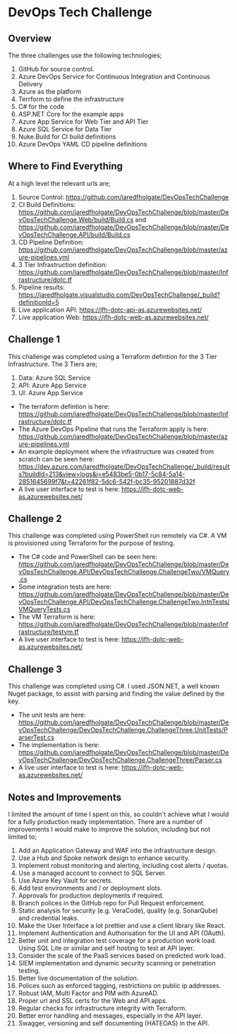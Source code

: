 # DevOps Tech Challenge

## Overview

The three challenges use the following technologies;

1. GitHub for source control.
2. Azure DevOps Service for Continuous Integration and Continuous Delivery
3. Azure as the platform
4. Terrform to define the infrastructure
5. C# for the code
6. ASP.NET Core for the example apps
7. Azure App Service for Web Tier and API Tier
8. Azure SQL Service for Data Tier
9. Nuke.Build for CI build definitions
10. Azure DevOps YAML CD pipeline definitions

## Where to Find Everything

At a high level the relevant urls are;

1. Source Control: https://github.com/jaredfholgate/DevOpsTechChallenge
2. CI Build Definitions: https://github.com/jaredfholgate/DevOpsTechChallenge/blob/master/DevOpsTechChallenge.Web/build/Build.cs and https://github.com/jaredfholgate/DevOpsTechChallenge/blob/master/DevOpsTechChallenge.API/build/Build.cs
3. CD Pipeline Definition: https://github.com/jaredfholgate/DevOpsTechChallenge/blob/master/azure-pipelines.yml
4. 3 Tier Infrastruction definition: https://github.com/jaredfholgate/DevOpsTechChallenge/blob/master/Infrastructure/dotc.tf
5. Pipeline results: https://jaredfholgate.visualstudio.com/DevOpsTechChallenge/_build?definitionId=5
6. Live application API: https://jfh-dotc-api-as.azurewebsites.net/
7. Live application Web: https://jfh-dotc-web-as.azurewebsites.net/

## Challenge 1

This challenge was completed using a Terraform defintion for the 3 Tier Infrastructure. The 3 Tiers are;

1. Data: Azure SQL Service
2. API: Azure App Service
3. UI: Azure App Service

- The terraform defintion is here: https://github.com/jaredfholgate/DevOpsTechChallenge/blob/master/Infrastructure/dotc.tf
- The Azure DevOps Pipeline that runs the Terraform apply is here: https://github.com/jaredfholgate/DevOpsTechChallenge/blob/master/azure-pipelines.yml
- An example deployment where the infrastructure was created from scratch can be seen here: https://dev.azure.com/jaredfholgate/DevOpsTechChallenge/_build/results?buildId=213&view=logs&j=e5483be5-0b17-5c84-5a14-2851645699f7&t=42261f82-5dc6-542f-bc35-95201887d32f
- A live user interface to test is here: https://jfh-dotc-web-as.azurewebsites.net/

## Challenge 2

This challenge was completed using PowerShell run remotely via C#. A VM is provisioned using Terraform for the purpose of testing.

- The C# code and PowerShell can be seen here: https://github.com/jaredfholgate/DevOpsTechChallenge/blob/master/DevOpsTechChallenge.API/DevOpsTechChallenge.ChallengeTwo/VMQuery.cs
- Some integration tests are here: https://github.com/jaredfholgate/DevOpsTechChallenge/blob/master/DevOpsTechChallenge.API/DevOpsTechChallenge.ChallengeTwo.IntnTests/VMQueryTests.cs
- The VM Terraform is here: https://github.com/jaredfholgate/DevOpsTechChallenge/blob/master/Infrastructure/testvm.tf
- A live user interface to test is here: https://jfh-dotc-web-as.azurewebsites.net/

## Challenge 3

This challenge was completed using C#. I used JSON.NET, a well known Nuget package, to assist with parsing and finding the value defined by the key.

- The unit tests are here: https://github.com/jaredfholgate/DevOpsTechChallenge/blob/master/DevOpsTechChallenge/DevOpsTechChallenge.ChallengeThree.UnitTests/ParserTest.cs
- The implementation is here: https://github.com/jaredfholgate/DevOpsTechChallenge/blob/master/DevOpsTechChallenge/DevOpsTechChallenge.ChallengeThree/Parser.cs
- A live user interface to test is here: https://jfh-dotc-web-as.azurewebsites.net/

## Notes and Improvements

I limited the amount of time I spent on this, so couldn't achieve what I would for a fully production ready implementation. There are a number of improvements I would make to improve the solution, including but not limited to;

1. Add an Application Gateway and WAF into the infrastructure design.
2. Use a Hub and Spoke network design to enhance security.
3. Implement robust monitoring and alerting, including cost alerts / quotas.
4. Use a managed account to connect to SQL Server.
5. Use Azure Key Vault for secrets.
6. Add test environments and / or deployment slots.
7. Approvals for production deployments if required.
8. Branch polices in the GitHub repo for Pull Request enforcement.
9. Static analysis for security (e.g. VeraCode), quality (e.g. SonarQube) and credential leaks.
10. Make the User Interface a lot prettier and use a client library like React.
11. Implement Authentication and Authorisation for the UI and API (OAuth).
12. Better unit and integration test coverage for a production work load. Using SQL Lite or similar and self hosting to test at API layer.
13. Consider the scale of the PaaS services based on predicted work load.
14. SIEM implementation and dynamic security scanning or penetration testing.
15. Better live documentation of the solution.
16. Polices such as enforced tagging, restrictions on public ip addresses.
17. Robust IAM, Multi Factor and PIM with AzureAD.
18. Proper url and SSL certs for the Web and API apps.
19. Regular checks for infrastructure integrity with Terraform.
20. Better error handling and messages, especially in the API layer.
21. Swagger, versioning and self documenting (HATEOAS) in the API.
